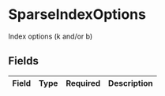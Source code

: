 # SparseIndexOptions

Index options (k and/or b)


## Fields

| Field       | Type        | Required    | Description |
| ----------- | ----------- | ----------- | ----------- |
